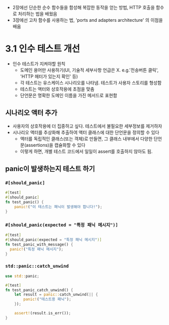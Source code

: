 - 2장에선 단순한 순수 함수들을 함성해 복잡한 동작을 얻는 방법, HTTP 호출을 함수로 처리하는 법을 배웠음
- 3장에선 고차 함수를 사용하는 법, 'ports and adapters architecture' 의 이점을 배움

# 3.1 인수 테스트 개선
- 인수 테스트가 지켜야할 원칙
  - 도메인 용어만 사용하기(UI, 기술적 세부사항 언급은 X. e.g.'전송버튼 클릭', 'HTTP 헤터가 있는지 확인' 등)
  - 각 테스트는 유스케이스 시나리오를 나타냄. 테스트가 사용자 스토리를 형성함
  - 테스트는 액터와 상호작용에 초점을 맞춤
  - 단언문은 명확한 도메인 이름을 가진 메서드로 표현함

## 시나리오 액터 추가
- 사용자의 상호작용에 더 집중하고 싶다. 테스트에서 불필요한 세부정보를 제거하자
- 시나리오 액터를 추상화해 추출하여 액터 클래스에 대한 단언문을 정의할 수 있다
  - 액터를 독립적인 클래스(또는 객체)로 만들면, 그 클래스 내부에서 다양한 단언문(assertions)을 캡슐화할 수 있다
  - 이렇게 하면, 개별 테스트 코드에서 일일이 assert를 호출하지 않아도 됨.

## panic이 발생하는지 테스트 하기
### `#[should_panic]`
```rust
#[test]
#[should_panic]
fn test_panic() {
    panic!("이 테스트는 패닉이 발생해야 합니다!");
}
```

### `#[should_panic(expected = "특정 패닉 메시지")]`
```rust
#[test]
#[should_panic(expected = "특정 패닉 메시지")]
fn test_panic_with_message() {
  panic!("특정 패닉 메시지");
}
```

### `std::panic::catch_unwind`
```rust
use std::panic;

#[test]
fn test_panic_catch_unwind() {
    let result = panic::catch_unwind(|| {
        panic!("테스트용 패닉");
    });

    assert!(result.is_err());
}
```